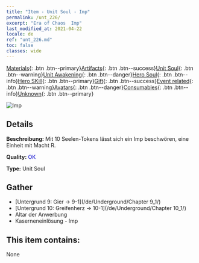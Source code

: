 ```yaml
---
title: "Item - Unit Soul - Imp"
permalink: /unt_226/
excerpt: "Era of Chaos  Imp"
last_modified_at: 2021-04-22
locale: de
ref: "unt_226.md"
toc: false
classes: wide
---
```

 [Materials](/ItemsDE/){: .btn .btn--primary}[Artifacts](/ItemsDE/Artifacts/){: .btn .btn--success}[Unit Soul](/ItemsDE/UnitSoul/){: .btn .btn--warning}[Unit Awakening](/ItemsDE/UnitAwakening/){: .btn .btn--danger}[Hero Soul](/ItemsDE/HeroSoul/){: .btn .btn--info}[Hero SKill](/ItemsDE/HeroSkill/){: .btn .btn--primary}[Gift](/ItemsDE/Gift/){: .btn .btn--success}[Event related](/ItemsDE/Events/){: .btn .btn--warning}[Avatars](/ItemsDE/Avatars/){: .btn .btn--danger}[Consumables](/ItemsDE/Consumables/){: .btn .btn--info}[Unknown](/ItemsDE/Unknown/){: .btn .btn--primary}

 ![Imp](/images/u/ti_xiaoemo.jpg)

## Details
 **Beschreibung:** Mit 10 Seelen-Tokens lässt sich ein Imp beschwören, eine Einheit mit Macht R.

 **Quality:** <span style="color: #0000CD">OK</span>

 **Type:** Unit Soul

## Gather

*    [Untergrund 9: Gier -> 9-1](/de/Underground/Chapter 9_1/) 
*    [Untergrund 10: Greifenherz -> 10-1](/de/Underground/Chapter 10_1/) 
*    Altar der Anwerbung 
*    Kaserneneinlösung - Imp 

## This item contains:

  None

